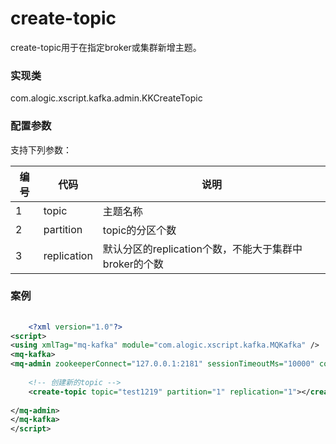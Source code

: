 create-topic
===========

create-topic用于在指定broker或集群新增主题。

### 实现类

com.alogic.xscript.kafka.admin.KKCreateTopic

### 配置参数

支持下列参数：

| 编号 | 代码 | 说明 |
| ---- | ---- | ---- |
| 1 | topic | 主题名称 |
| 2 | partition | topic的分区个数 |
| 3 | replication | 默认分区的replication个数，不能大于集群中broker的个数 |


### 案例

```xml
	
	<?xml version="1.0"?>
<script>
<using xmlTag="mq-kafka" module="com.alogic.xscript.kafka.MQKafka" />
<mq-kafka>
<mq-admin zookeeperConnect="127.0.0.1:2181" sessionTimeoutMs="10000" connectionTimeoutMs="8000">	
	
	<!-- 创建新的topic -->
	<create-topic topic="test1219" partition="1" replication="1"></create-topic>
	
</mq-admin>
</mq-kafka>
</script>

```